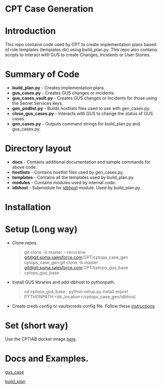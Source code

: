 # CPT Case Generation

# Introduction

This repo contains code used by CPT to create implementation plans based of role templates (templates dir) using build_plan.py. This repo also
contains scripts to interact with GUS to create Changes, Incidents or User Stories.

# Summary of Code

- **build_plan.py** - Creates implementation plans.
- **gus_cases.py** - Creates GUS changes or incidents.
- **gus_cases_vault.py** - Creates GUS changes or Incidents for those using the Secret Services keys.
- **gen_podlist.py** - Builds hostlists files used to use with gen_cases.py.
- **close_gus_cases.py** - Interacts with GUS to change the status of GUS cases. 
- **gen_cases.py** - Outputs command strings for  build\_plan.py and gus\_cases.py. 

# Directory layout

- **docs** - Contains additional documentation and sample commands for above code. 
- **hostlists** - Contains hostlist files used by gen_cases.py.
- **templates** - Contains all the templates used by build_plan.py. 
- **modules** - Contains modules used by internal code. 
- **idbhost** - Submodule for [idbhost](https://git.soma.salesforce.com/CPT/cptops_idbhost) module. Used by build\_plan.py.

# Installation
# Setup (Long way)
- Clone repos. 

	> git clone -b master --recursive git@git.soma.salesforce.com:CPT/cptops_case_gen cptops_case_gen
	> git clone -b master git@git.soma.salesforce.com:CPT/cptops_gus_base cptops_gus_base
	
- Install GUS libraries and add idbhost to pythonpath. 

	> cd cptops_gus_base ; python setup.py install
	> export PYTHONPATH:<dir_location>/cptops_case_gen/idbhost

- Create creds.config or vaultscreds.config file. Follow these [instructions](https://git.soma.salesforce.com/CPT/cptops_gus_base)


# Set (short way)

Use the CPTIAB docker image [here](https://git.soma.salesforce.com/CPT/cptiab).


# Docs and Examples. 

[gus_case](docs/gus_creation.md)

[build_plan](docs/build_plan_README.md)



	
	

	


